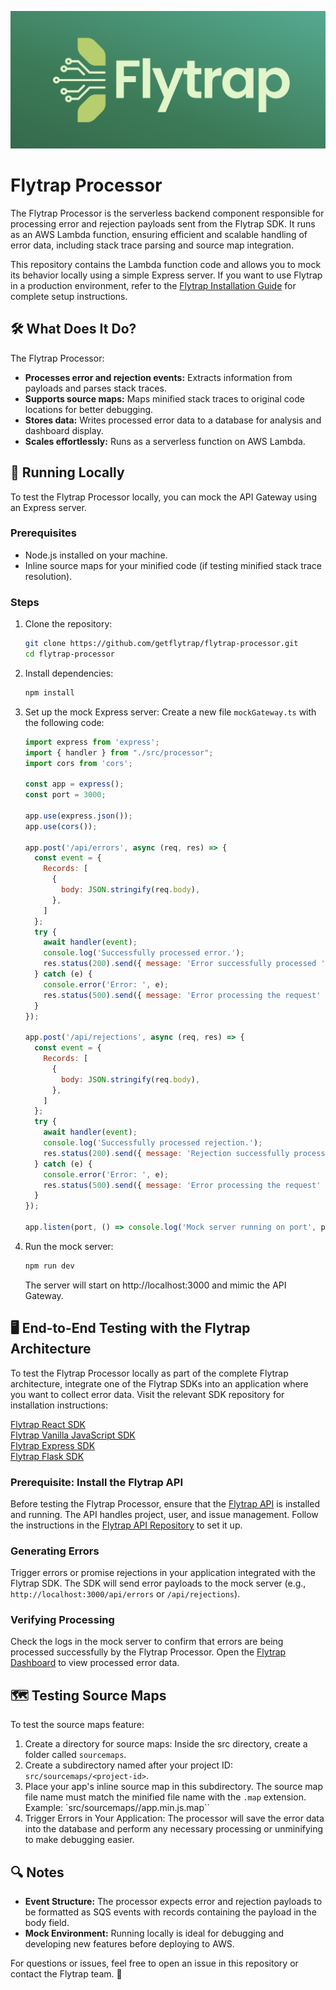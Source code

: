 ![Organization Logo](https://raw.githubusercontent.com/getflytrap/.github/main/profile/flytrap_logo.png)

# Flytrap Processor
The Flytrap Processor is the serverless backend component responsible for processing error and rejection payloads sent from the Flytrap SDK. It runs as an AWS Lambda function, ensuring efficient and scalable handling of error data, including stack trace parsing and source map integration.

This repository contains the Lambda function code and allows you to mock its behavior locally using a simple Express server. If you want to use Flytrap in a production environment, refer to the [Flytrap Installation Guide](https://github.com/getflytrap/flytrap_terraform) for complete setup instructions.

## 🛠️ What Does It Do?
The Flytrap Processor:

- **Processes error and rejection events:** Extracts information from payloads and parses stack traces.
- **Supports source maps:** Maps minified stack traces to original code locations for better debugging.
- **Stores data:** Writes processed error data to a database for analysis and dashboard display.
- **Scales effortlessly:** Runs as a serverless function on AWS Lambda.

## 🚀 Running Locally
To test the Flytrap Processor locally, you can mock the API Gateway using an Express server.

### Prerequisites
- Node.js installed on your machine.
- Inline source maps for your minified code (if testing minified stack trace resolution).

### Steps
1. Clone the repository:

    ```bash
    git clone https://github.com/getflytrap/flytrap-processor.git
    cd flytrap-processor
    ```

2. Install dependencies:

    ```bash
    npm install
    ```

3. Set up the mock Express server: Create a new file `mockGateway.ts` with the following code:

    ```javascript
    import express from 'express';
    import { handler } from "./src/processor";
    import cors from 'cors';

    const app = express();
    const port = 3000;

    app.use(express.json());
    app.use(cors());

    app.post('/api/errors', async (req, res) => {
      const event = { 
        Records: [
          { 
            body: JSON.stringify(req.body),
          },
        ]
      };
      try {
        await handler(event);
        console.log('Successfully processed error.');
        res.status(200).send({ message: 'Error successfully processed '});
      } catch (e) {
        console.error('Error: ', e);
        res.status(500).send({ message: 'Error processing the request' });
      }
    });

    app.post('/api/rejections', async (req, res) => {
      const event = { 
        Records: [
          { 
            body: JSON.stringify(req.body),
          },
        ]
      };
      try {
        await handler(event);
        console.log('Successfully processed rejection.');
        res.status(200).send({ message: 'Rejection successfully processed '});
      } catch (e) {
        console.error('Error: ', e);
        res.status(500).send({ message: 'Error processing the request' });
      }
    });

    app.listen(port, () => console.log('Mock server running on port', port));
    ```

4. Run the mock server:

    ```bash
    npm run dev
    ```

    The server will start on http://localhost:3000 and mimic the API Gateway.

## 🖥️ End-to-End Testing with the Flytrap Architecture
To test the Flytrap Processor locally as part of the complete Flytrap architecture, integrate one of the Flytrap SDKs into an application where you want to collect error data. Visit the relevant SDK repository for installation instructions:

[Flytrap React SDK](https://github.com/getflytrap/flytrap_react)  
[Flytrap Vanilla JavaScript SDK](https://github.com/getflytrap/flytrap_javascript)  
[Flytrap Express SDK](https://github.com/getflytrap/flytrap_express)  
[Flytrap Flask SDK](https://github.com/getflytrap/flytrap_flask)  

### Prerequisite: Install the Flytrap API
Before testing the Flytrap Processor, ensure that the [Flytrap API](https://github.com/getflytrap/flytrap_api) is installed and running. The API handles project, user, and issue management. Follow the instructions in the [Flytrap API Repository](https://github.com/getflytrap/flytrap_api) to set it up.

### Generating Errors
Trigger errors or promise rejections in your application integrated with the Flytrap SDK.
The SDK will send error payloads to the mock server (e.g., `http://localhost:3000/api/errors` or `/api/rejections`).

### Verifying Processing
Check the logs in the mock server to confirm that errors are being processed successfully by the Flytrap Processor.
Open the [Flytrap Dashboard](https://github.com/getflytrap/flytrap_ui) to view processed error data.

## 🗺️ Testing Source Maps
To test the source maps feature:

1. Create a directory for source maps: Inside the src directory, create a folder called `sourcemaps`.
2. Create a subdirectory named after your project ID: `src/sourcemaps/<project-id>`.
3. Place your app's inline source map in this subdirectory. The source map file name must match the minified file name with the `.map` extension. Example: `src/sourcemaps/<project-id>/app.min.js.map``
4. Trigger Errors in Your Application: The processor will save the error data into the database and perform any necessary processing or unminifying to make debugging easier.

## 🔍 Notes
- **Event Structure:** The processor expects error and rejection payloads to be formatted as SQS events with records containing the payload in the body field.
- **Mock Environment:** Running locally is ideal for debugging and developing new features before deploying to AWS.

For questions or issues, feel free to open an issue in this repository or contact the Flytrap team. 🚀